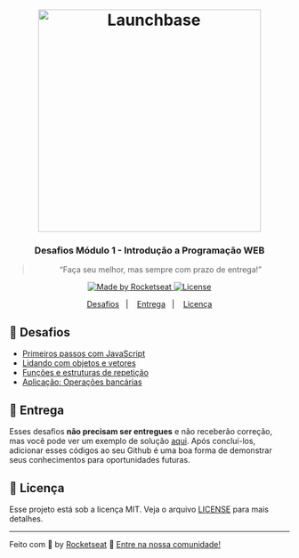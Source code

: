 <h1 align="center">
    <img alt="Launchbase" src="https://storage.googleapis.com/golden-wind/bootcamp-launchbase/logo.png" width="400px" />
</h1>

<h3 align="center">
  Desafios Módulo 1 - Introdução a Programação WEB
</h3>

<blockquote align="center">“Faça seu melhor, mas sempre com prazo de entrega!”</blockquote>

<p align="center">

  <a href="https://rocketseat.com.br">
    <img alt="Made by Rocketseat" src="https://img.shields.io/badge/made%20by-Rocketseat-%23F8952D">
  </a>

  <a href="LICENSE" >
    <img alt="License" src="https://img.shields.io/badge/license-MIT-%23F8952D">
  </a>

</p>

<p align="center">
  <a href="#rocket-desafios">Desafios</a>&nbsp;&nbsp;&nbsp;|&nbsp;&nbsp;&nbsp;
  <a href="#calendar-entrega">Entrega</a>&nbsp;&nbsp;&nbsp;|&nbsp;&nbsp;&nbsp;
  <a href="#memo-licença">Licença</a>
</p>

## :rocket: Desafios

- [Primeiros passos com JavaScript](https://github.com/Rocketseat/bootcamp-launchbase-desafios-01/blob/master/desafios/01-1-primeiros-passos-com-js.md)
- [Lidando com objetos e vetores](https://github.com/Rocketseat/bootcamp-launchbase-desafios-01/blob/master/desafios/01-2-lidando-com-objetos-e-vetores.md)
- [Funções e estruturas de repetição](https://github.com/Rocketseat/bootcamp-launchbase-desafios-01/blob/master/desafios/01-3-funcoes-e-estruturas-de-repeticao.md)
- [Aplicação: Operações bancárias](https://github.com/Rocketseat/bootcamp-launchbase-desafios-01/blob/master/desafios/01-4-aplicacao-operacoes-bancarias.md)

## :calendar: Entrega

Esses desafios **não precisam ser entregues** e não receberão correção, mas você pode ver um exemplo de solução [aqui](https://github.com/Rocketseat/bootcamp-launchbase-desafios-01/tree/codigos). Após concluí-los, adicionar esses códigos ao seu Github é uma boa forma de demonstrar seus conhecimentos para oportunidades futuras.

## :memo: Licença

Esse projeto está sob a licença MIT. Veja o arquivo [LICENSE](/LICENSE) para mais detalhes.

---

Feito com :purple_heart: by [Rocketseat](https://rocketseat.com.br) :wave: [Entre na nossa comunidade!](https://discordapp.com/invite/gCRAFhc)
